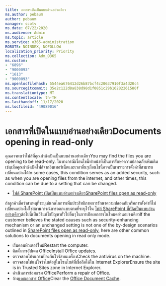 ```yaml
---
title: เอกสารเปิดเป็นแบบอ่านอย่างเดียว
ms.author: pebaum
author: pebaum
manager: scotv
ms.date: 07/22/2020
ms.audience: Admin
ms.topic: article
ms.service: o365-administration
ROBOTS: NOINDEX, NOFOLLOW
localization_priority: Priority
ms.collection: Adm_O365
ms.custom:
- "6896"
- "9000093"
- "1613"
- "9000093"
ms.openlocfilehash: 5544ea676412d26b87bcf4c20637910f3a4d20c4
ms.sourcegitcommit: 35e2c122d8a838d98d1f0851c29b16282261580f
ms.translationtype: MT
ms.contentlocale: th-TH
ms.lasthandoff: 11/17/2020
ms.locfileid: "49089016"
---
```

# <a name="documents-opening-in-read-only"></a><span data-ttu-id="7937a-102">เอกสารที่เปิดในแบบอ่านอย่างเดียว</span><span class="sxs-lookup"><span data-stu-id="7937a-102">Documents opening in read-only</span></span>

<span data-ttu-id="7937a-103">คุณอาจพบว่าไฟล์ที่คุณกำลังเปิดเป็นแบบอ่านอย่างเดียว</span><span class="sxs-lookup"><span data-stu-id="7937a-103">You may find the files you are opening to be read-only.</span></span> <span data-ttu-id="7937a-104">ในบางกรณีเงื่อนไขนี้ทำหน้าที่เป็นการรักษาความปลอดภัยเพิ่มเติมเช่นเมื่อคุณกำลังเปิดไฟล์จากอินเทอร์เน็ตและเวลาอื่นๆเงื่อนไขนี้อาจเป็นเพราะการตั้งค่าที่สามารถเปลี่ยนแปลงได้</span><span class="sxs-lookup"><span data-stu-id="7937a-104">In some cases, this condition serves as an added security, such as when you are opening files from the internet, and other times, this condition can be due to a setting that can be changed.</span></span>

- [<span data-ttu-id="7937a-105">ไฟล์ SharePoint เปิดเป็นแบบอ่านอย่างเดียว</span><span class="sxs-lookup"><span data-stu-id="7937a-105">SharePoint files open as read-only</span></span>](https://docs.microsoft.com/sharepoint/troubleshoot/lists-and-libraries/files-open-as-read-only-and-cannot-check-in-or-out)

<span data-ttu-id="7937a-106">ถ้าลูกค้าเชื่อว่าสาเหตุที่ระบุเช่นกลไกการเพิ่มประสิทธิภาพการรักษาความปลอดภัยหรือการตั้งค่าที่ไม่เปลี่ยนแปลงไม่ใช่สถานการณ์การออกแบบตามที่ระบุไว้ใน [ไฟล์ SharePoint ที่เปิดเป็นแบบอ่านอย่างเดียว](https://docs.microsoft.com/sharepoint/troubleshoot/lists-and-libraries/files-open-as-read-only-and-cannot-check-in-or-out)ต่อไปนี้เป็นวิธีแก้ไขปัญหาทั่วไปอื่นๆในการเปิดเอกสารในโหมดอ่านอย่างเดียว</span><span class="sxs-lookup"><span data-stu-id="7937a-106">If the customer believes the stated causes such as security-enhancing mechanism or an unchanged setting is not one of the by-design scenarios outlined in [SharePoint files open as read-only](https://docs.microsoft.com/sharepoint/troubleshoot/lists-and-libraries/files-open-as-read-only-and-cannot-check-in-or-out), here are other common solutions to documents opening in read only mode.</span></span>

- <span data-ttu-id="7937a-107">เริ่มคอมพิวเตอร์ใหม่</span><span class="sxs-lookup"><span data-stu-id="7937a-107">Restart the computer.</span></span>
- <span data-ttu-id="7937a-108">ติดตั้งการอัปเดต Office</span><span class="sxs-lookup"><span data-stu-id="7937a-108">Install Office updates.</span></span>
- <span data-ttu-id="7937a-109">ตรวจสอบโปรแกรมป้องกันไวรัสบนเครื่อง</span><span class="sxs-lookup"><span data-stu-id="7937a-109">Check the antivirus on the machine.</span></span>
- <span data-ttu-id="7937a-110">ตรวจสอบให้แน่ใจว่าไซต์อยู่ในโซนไซต์ที่เชื่อถือได้ใน Internet Explorer</span><span class="sxs-lookup"><span data-stu-id="7937a-110">Ensure the site is in Trusted Sites zone in Internet Explorer.</span></span>
- <span data-ttu-id="7937a-111">ดำเนินการซ่อมแซม Office</span><span class="sxs-lookup"><span data-stu-id="7937a-111">Perform a repair of Office.</span></span>
- <span data-ttu-id="7937a-112">ล้าง[แคชเอกสาร Office](https://support.microsoft.com/office/delete-your-office-document-cache-b1d3765e-d71b-4bb8-99ca-acd22c42995d?ui=en-us&rs=en-us&ad=us)</span><span class="sxs-lookup"><span data-stu-id="7937a-112">Clear the [Office Document Cache](https://support.microsoft.com/office/delete-your-office-document-cache-b1d3765e-d71b-4bb8-99ca-acd22c42995d?ui=en-us&rs=en-us&ad=us).</span></span>

